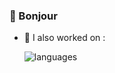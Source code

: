 ### 🥖 Bonjour

- 🌱 I also worked on : 
    
  ![languages](https://github-readme-stats.vercel.app/api/top-langs/?username=Lajule&hide=shell,makefile,m4,cmake,dockerfile,tsql,html,css,pug,mustache&layout=compact&langs_count=100)

<!--
**Lajule/Lajule** is a ✨ _special_ ✨ repository because its `README.md` (this file) appears on your GitHub profile.

Here are some ideas to get you started:

- 🔭 I’m currently working on ...
- 🌱 I’m currently learning ...
- 👯 I’m looking to collaborate on ...
- 🤔 I’m looking for help with ...
- 💬 Ask me about ...
- 📫 How to reach me: ...
- 😄 Pronouns: ...
- ⚡ Fun fact: ...
-->
